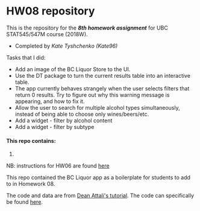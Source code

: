 # HW08 repository

This is the repository for the ***8th homework assignment*** for UBC STAT545/547M course (2018W).
- Completed by *Kate Tyshchenko (Kate96)*

Tasks that I did:
- Add an image of the BC Liquor Store to the UI.
- Use the DT package to turn the current results table into an interactive table.
- The app currently behaves strangely when the user selects filters that return 0 results. Try to figure out why this warning message is appearing, and how to fix it.
- Allow the user to search for multiple alcohol types simultaneously, instead of being able to choose only wines/beers/etc.
- Add a widget - filter by alcohol content
- Add a widget - filter by subtype

#### This repo contains:
1. []()

NB: instructions for HW06 are found [here](http://stat545.com/Classroom/assignments/hw08/hw08.html)

This repo contained the BC Liquor app as a boilerplate for students to add to in Homework 08.

The code and data are from [Dean Attali's tutorial](https://deanattali.com/blog/building-shiny-apps-tutorial). The code can specifically be found [here](https://deanattali.com/blog/building-shiny-apps-tutorial/#12-final-shiny-app-code).


